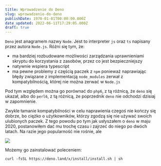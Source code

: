 ```yaml
---
title: Wprowadzenie do Deno
slug: wprowadzenie-do-deno
publishDate: 1970-01-01T00:00:00.000Z
date_updated: 2022-06-11T17:29:05.000Z
draft: true
---
```


`Deno` jest anagramem nazwy `Node`. Jest to interpreter `js` oraz `ts` napisany przez autora `Node.js`. Różni się tym, że:

* ma bardziej rozbudowane możliwości zarządzania uprawnieniami skryptu do korzystania z zasobów, przez co jest bezpieczniejszy
* natywnie wspiera typescript
* ma pewne problemy z częścią paczek z `npm` ponieważ naprawiając błędy związane z implementacją `node_modules` zerwał z kompatybilnością, której nie można zerwać w `Node.js`

Pod tym względem można go porównać do `php6`, z tą różnicą, że `deno` się ukazał, albo do `perl6`, z tą różnicą, że poprzednik `deno` nie odchodzi dzisiaj w zapomnienie.

Zwykle łamanie kompatybilności w celu naprawienia czegoś nie kończy się dobrze, bo ciężko o użytkowników, którzy zgodzą się nie używać swoich ulubionych paczek. Z tego powodu po tym jak usłyszałem o `deno` w maju 2020, postanowiłem dać mu trochę czasu i zajrzeć do niego po dwóch latach. Na razie jego popularność nie rośnie, ale

![](__GHOST_URL__/content/images/2022/06/2022-06-11_21-24.png)

Możemy go zainstalować poleceniem:

```
curl -fsSL https://deno.land/x/install/install.sh | sh
```
